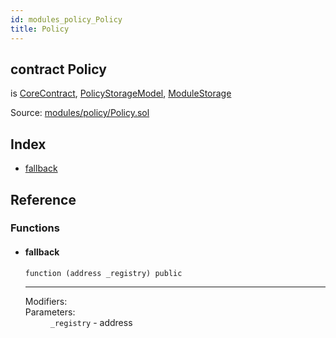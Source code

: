 ```yaml
---
id: modules_policy_Policy
title: Policy
---
```


<div class="contract-doc"><div class="contract"><h2 class="contract-header"><span class="contract-kind">contract</span> Policy</h2><p class="base-contracts"><span>is</span> <a href="shared_CoreContract.html">CoreContract</a><span>, </span><a href="modules_policy_PolicyStorageModel.html">PolicyStorageModel</a><span>, </span><a href="shared_ModuleStorage.html">ModuleStorage</a></p><div class="source">Source: <a href="/blob/v1.0.0/contracts/modules/policy/Policy.sol" target="_blank">modules/policy/Policy.sol</a></div></div><div class="index"><h2>Index</h2><ul><li><a href="modules_policy_Policy.html#">fallback</a></li></ul></div><div class="reference"><h2>Reference</h2><div class="functions"><h3>Functions</h3><ul><li><div class="item function"><span id="fallback" class="anchor-marker"></span><h4 class="name">fallback</h4><div class="body"><code class="signature">function <strong></strong><span>(address _registry) </span><span>public </span></code><hr/><dl><dt><span class="label-modifiers">Modifiers:</span></dt><dd></dd><dt><span class="label-parameters">Parameters:</span></dt><dd><div><code>_registry</code> - address</div></dd></dl></div></div></li></ul></div></div></div>
